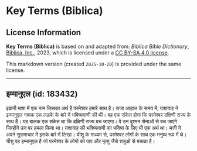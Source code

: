 # Key Terms (Biblica)

## License Information

**Key Terms (Biblica)** is based on and adapted from: _Biblica Bible Dictionary_, [Biblica, Inc.](https://www.biblica.com/), 2023, which is licensed under a [CC BY-SA 4.0 license](https://creativecommons.org/licenses/by-sa/4.0/legalcode.en).

This markdown version (created `2025-10-20`) is provided under the same license.



--------------------------------

## इम्मानुएल (id: 183432)

इब्रानी भाषा में एक नाम जिसका अर्थ है परमेश्वर हमारे साथ है। राजा आहाज के समय में, यशायाह ने इम्मानुएल नामक एक लड़के के बारे में भविष्यवाणी की थी। वह एक संकेत होगा कि परमेश्वर दक्षिणी राज्य के साथ हैं। यह बालक एक संकेत था कि दक्षिणी राज्य बच जाएगा। वे उन दुश्मन सेनाओं से बच जाएंगे जिन्होंने उन पर हमला किया था। यशायाह की भविष्यवाणी का भविष्य के लिए भी एक अर्थ था। मत्ती ने अपने सुसमाचार में इसके बारे में लिखा। यीशु के माध्यम से, परमेश्वर लोगों के साथ एक मनुष्य रूप में थे। यीशु वह इम्मानुएल है जो परमेश्वर के लोगों को पाप और मृत्यु जैसे शत्रुओं से बचाता है।


